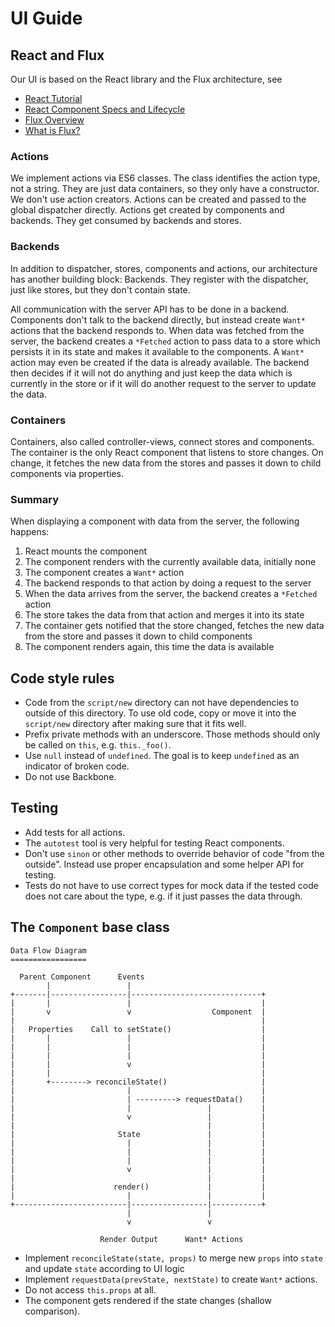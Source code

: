 UI Guide
========

React and Flux
--------------
Our UI is based on the React library and the Flux architecture, see
* [React Tutorial](http://facebook.github.io/react/docs/tutorial.html)
* [React Component Specs and Lifecycle](http://facebook.github.io/react/docs/component-specs.html)
* [Flux Overview](https://facebook.github.io/flux/docs/overview.html)
* [What is Flux?](http://fluxxor.com/what-is-flux.html)

### Actions
We implement actions via ES6 classes. The class identifies the action type, not a string. They are just data containers, so they only have a constructor. We don't use action creators. Actions can be created and passed to the global dispatcher directly. Actions get created by components and backends. They get consumed by backends and stores.

### Backends
In addition to dispatcher, stores, components and actions, our architecture has another building block: Backends. They register with the dispatcher, just like stores, but they don't contain state.

All communication with the server API has to be done in a backend. Components don't talk to the backend directly, but instead create `Want*` actions that the backend responds to. When data was fetched from the server, the backend creates a `*Fetched` action to pass data to a store which persists it in its state and makes it available to the components. A `Want*` action may even be created if the data is already available. The backend then decides if it will not do anything and just keep the data which is currently in the store or if it will do another request to the server to update the data.

### Containers
Containers, also called controller-views, connect stores and components. The container is the only React component that listens to store changes. On change, it fetches the new data from the stores and passes it down to child components via properties.

### Summary
When displaying a component with data from the server, the following happens:
1. React mounts the component
2. The component renders with the currently available data, initially none
3. The component creates a `Want*` action
4. The backend responds to that action by doing a request to the server
5. When the data arrives from the server, the backend creates a `*Fetched` action
6. The store takes the data from that action and merges it into its state
7. The container gets notified that the store changed, fetches the new data from the store and passes it down to child components
8. The component renders again, this time the data is available

Code style rules
----------------
* Code from the `script/new` directory can not have dependencies to outside of this directory. To use old code, copy or move it into the `script/new` directory after making sure that it fits well.
* Prefix private methods with an underscore. Those methods should only be called on `this`, e.g. `this._foo()`.
* Use `null` instead of `undefined`. The goal is to keep `undefined` as an indicator of broken code.
* Do not use Backbone.

Testing
-------
* Add tests for all actions.
* The `autotest` tool is very helpful for testing React components.
* Don't use `sinon` or other methods to override behavior of code "from the outside". Instead use proper encapsulation and some helper API for testing.
* Tests do not have to use correct types for mock data if the tested code does not care about the type, e.g. if it just passes the data through.

The `Component` base class
--------------------------

    Data Flow Diagram
    =================

      Parent Component      Events
            |                 |
    +-------|-----------------|-----------------------------+
    |       |                 |                             |
    |       v                 v                  Component  |
    |                                                       |
    |   Properties    Call to setState()                    |
    |       |                 |                             |
    |       |                 |                             |
    |       |                 |                             |
    |       |                 v                             |
    |       |                                               |
    |       +--------> reconcileState()                     |
    |                         |                             |
    |                         | ---------> requestData()    |
    |                         |                 |           |
    |                         v                 |           |
    |                                           |           |
    |                       State               |           |
    |                         |                 |           |
    |                         |                 |           |
    |                         |                 |           |
    |                         v                 |           |
    |                                           |           |
    |                      render()             |           |
    |                         |                 |           |
    +-------------------------|-----------------|-----------+
                              |                 |
                              v                 v

                        Render Output      Want* Actions

* Implement `reconcileState(state, props)` to merge new `props` into `state` and update `state` according to UI logic
* Implement `requestData(prevState, nextState)` to create `Want*` actions.
* Do not access `this.props` at all.
* The component gets rendered if the state changes (shallow comparison).
